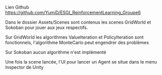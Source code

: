Lien Github https://github.com/YumiD/ESGI_ReinforcementLearning_Groupe6

Dans le dossier Assets/Scenes sont contenus les scenes GridWorld et Sokoban pour jouer aux jeux respectifs.

Sur GridWorld les algorithmes ValueIteration et PolicyIteration sont fonctionnels, l'algorithme MonteCarlo peut engendrer des problèmes

Sur Sokoban aucun algorithme n'est implémenté

Une fois la scene lancée, l'UI pour lancer un Agent se situe dans le menu Inspector de Unity